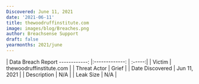 ```yaml
---
Discovered: June 11, 2021
date: '2021-06-11'
title: thewoodruffinstitute.com
image: images/blog/Breaches.png
author: Breachsense Support
draft: false
yearmonths: 2021/june
---
```



| Data Breach Report
------------:   |:-------------:    | :-----:|
| Victim    | thewoodruffinstitute.com      | 
| Threat Actor    | Grief      | 
| Date Discovered    | Jun 11, 2021      | 
| Description    | N/A      | 
| Leak Size    | N/A      | 

